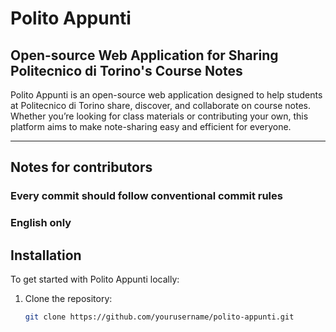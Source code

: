 # Polito Appunti

## Open-source Web Application for Sharing Politecnico di Torino's Course Notes

Polito Appunti is an open-source web application designed to help students at Politecnico di Torino share, discover, and collaborate on course notes. Whether you’re looking for class materials or contributing your own, this platform aims to make note-sharing easy and efficient for everyone.

---

## Notes for contributors

### Every commit should follow conventional commit rules
### English only

## Installation

To get started with Polito Appunti locally:

1. Clone the repository:
   ```bash
   git clone https://github.com/yourusername/polito-appunti.git
